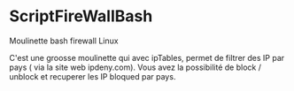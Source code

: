 # ScriptFireWallBash
Moulinette bash firewall Linux

C'est une groosse moulinette qui avec ipTables, permet de filtrer des IP par pays ( via la site web ipdeny.com).
Vous avez la possibilité de block / unblock et recuperer les IP bloqued par pays.

